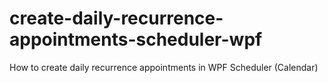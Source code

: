 # create-daily-recurrence-appointments-scheduler-wpf
How to create daily recurrence appointments in WPF Scheduler (Calendar)
